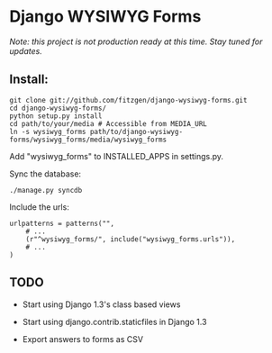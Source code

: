 # Django WYSIWYG Forms

*Note: this project is not production ready at this time. Stay tuned for
 updates.*

## Install:

    git clone git://github.com/fitzgen/django-wysiwyg-forms.git
    cd django-wysiwyg-forms/
    python setup.py install
    cd path/to/your/media # Accessible from MEDIA_URL
    ln -s wysiwyg_forms path/to/django-wysiwyg-forms/wysiwyg_forms/media/wysiwyg_forms

Add "wysiwyg_forms" to INSTALLED_APPS in settings.py.

Sync the database:

    ./manage.py syncdb

Include the urls:

    urlpatterns = patterns("",
        # ...
        (r"^wysiwyg_forms/", include("wysiwyg_forms.urls")),
        # ...
    )

## TODO

* Start using Django 1.3's class based views

* Start using django.contrib.staticfiles in Django 1.3

* Export answers to forms as CSV
